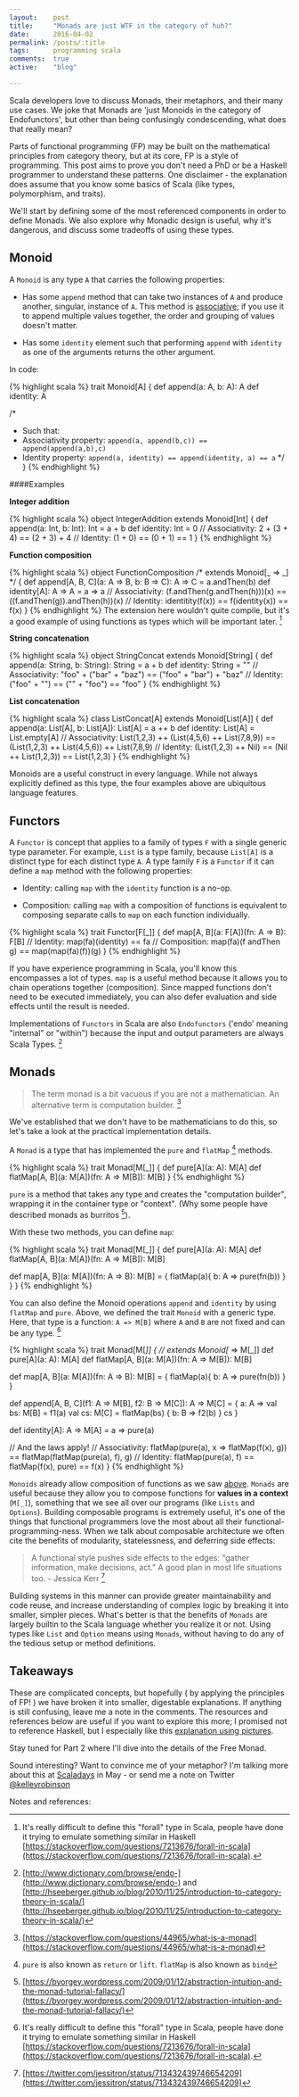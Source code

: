 ```yaml
---
layout:    post
title:     "Monads are just WTF in the category of huh?"
date:      2016-04-02
permalink: /posts/:title
tags:      programming scala
comments:  true
active:    "blog"

---
```


Scala developers love to discuss Monads, their metaphors, and their many use cases. We joke that Monads are 'just Monoids in the category of Endofunctors', but other than being confusingly condescending, what does that really mean?

Parts of functional programming (FP) may be built on the mathematical principles from category theory, but at its core, FP is a style of programming. This post aims to prove you don't need a PhD or be a Haskell programmer to understand these patterns. One disclaimer - the explanation does assume that you know some basics of Scala (like types, polymorphism, and traits).

We'll start by defining some of the most referenced components in order to define Monads. We also explore why Monadic design is useful, why it's dangerous, and discuss some tradeoffs of using these types.

## Monoid

A `Monoid` is any type `A` that carries the following properties:

* Has some `append` method that can take two instances of `A` and produce another, singular, instance of `A`. This method is [associative](http://www.merriam-webster.com/dictionary/associative); if you use it to append multiple values together, the order and grouping of values doesn't matter.

* Has some `identity` element such that performing `append` with `identity` as one of the arguments returns the other argument.

In code:

{% highlight scala %}
trait Monoid[A] {
  def append(a: A, b: A): A
  def identity: A
  
  /*
   * Such that:
   * Associativity property: `append(a, append(b,c)) == append(append(a,b),c)`
   * Identity property: `append(a, identity) == append(identity, a) == a`
   */
}
{% endhighlight %}


####Examples

**Integer addition**

{% highlight scala %}
object IntegerAddition extends Monoid[Int] {
  def append(a: Int, b: Int): Int = a + b
  def identity: Int = 0
  // Associativity: 2 + (3 + 4) == (2 + 3) + 4
  // Identity: (1 + 0) == (0 + 1) == 1
}
{% endhighlight %}

<span id="fncomp">**Function composition**</span>

{% highlight scala %}
object FunctionComposition /* extends Monoid[_ => _] */ {
  def append[A, B, C](a: A => B, b: B => C): A => C = a.andThen(b)
  def identity[A]: A => A = a => a
  // Associativity: (f.andThen(g.andThen(h)))(x) == ((f.andThen(g)).andThen(h))(x)
  // Identity: identitity(f(x)) == f(identity(x)) == f(x)
}
{% endhighlight %}
The extension here wouldn't quite compile, but it's a good example of using functions as types which will be important later. [^0]

[^0]: It's really difficult to define this "forall" type in Scala, people have done it trying to emulate something similar in Haskell [https://stackoverflow.com/questions/7213676/forall-in-scala](https://stackoverflow.com/questions/7213676/forall-in-scala).

**String concatenation**

{% highlight scala %}
object StringConcat extends Monoid[String] {
  def append(a: String, b: String): String = a + b
  def identity: String = ""
  // Associativity: "foo" + ("bar" + "baz") == ("foo" + "bar") + "baz"
  // Identity: ("foo" + "") == ("" + "foo") == "foo"
}
{% endhighlight %}

**List concatenation**

{% highlight scala %}
class ListConcat[A] extends Monoid[List[A]] {
  def append(a: List[A], b: List[A]): List[A] = a ++ b
  def identity: List[A] = List.empty[A]
  // Associativity: List(1,2,3) ++ (List(4,5,6) ++ List(7,8,9)) == (List(1,2,3) ++ List(4,5,6)) ++ List(7,8,9)
  // Identity: (List(1,2,3) ++ Nil) == (Nil ++ List(1,2,3)) == List(1,2,3)
}
{% endhighlight %}

Monoids are a useful construct in every language. While not always explicitly defined as this type, the four examples above are ubiquitous language features.

## Functors

A `Functor` is  concept that applies to a family of types `F` with a single generic type parameter. For example, `List` is a type family, because `List[A]` is a distinct type for each distinct type `A`. A type family `F` is a `Functor` if it can define a `map` method with the following properties:

* Identity: calling `map` with the `identity` function is a no-op.

* Composition: calling `map` with a composition of functions is equivalent to composing separate calls to `map` on each function individually.

{% highlight scala %}
trait Functor[F[_]] {
  def map[A, B](a: F[A])(fn: A => B): F[B]
  // Identity: map(fa)(identity) == fa
  // Composition: map(fa)(f andThen g) == map(map(fa)(f))(g)
}
{% endhighlight %}

If you have experience programming in Scala, you'll know this encompasses a lot of types. `map` is a useful method because it allows you to chain operations together (composition). Since mapped functions don't need to be executed immediately, you can also defer evaluation and side effects until the result is needed.

Implementations of `Functors` in Scala are also `Endofunctors` ('endo' meaning "internal" or "within") because the input and output parameters are always Scala Types. [^4]

[^4]: [http://www.dictionary.com/browse/endo-](http://www.dictionary.com/browse/endo-) and [http://hseeberger.github.io/blog/2010/11/25/introduction-to-category-theory-in-scala/](http://hseeberger.github.io/blog/2010/11/25/introduction-to-category-theory-in-scala/)

## Monads

> The term monad is a bit vacuous if you are not a mathematician. An alternative term is computation builder. [^5]

[^5]: [https://stackoverflow.com/questions/44965/what-is-a-monad](https://stackoverflow.com/questions/44965/what-is-a-monad)

We've established that we don't have to be mathematicians to do this, so let's take a look at the practical implementation details. 

A `Monad` is a type that has implemented the `pure` and `flatMap` [^6] methods.

[^6]: `pure` is also known as `return` or `lift`. `flatMap` is also known as `bind`

{% highlight scala %}
trait Monad[M[_]] {
  def pure[A](a: A): M[A]
  def flatMap[A, B](a: M[A])(fn: A => M[B]): M[B]
}
{% endhighlight %}

`pure` is a method that takes any type and creates the "computation builder", wrapping it in the container type or "context". (Why some people have described monads as burritos [^7]).

[^7]: [https://byorgey.wordpress.com/2009/01/12/abstraction-intuition-and-the-monad-tutorial-fallacy/](https://byorgey.wordpress.com/2009/01/12/abstraction-intuition-and-the-monad-tutorial-fallacy/)

With these two methods, you can define `map`:

{% highlight scala %}
trait Monad[M[_]] {
  def pure[A](a: A): M[A]
  def flatMap[A, B](a: M[A])(fn: A => M[B]): M[B]

  def map[A, B](a: M[A])(fn: A => B): M[B] = {
    flatMap(a){ b: A => pure(fn(b)) }
  }
}
{% endhighlight %}

You can also define the Monoid operations `append` and `identity` by using `flatMap` and `pure`. Above, we defined the trait `Monoid` with a generic type. Here, that type is a function: `A => M[B]` where `A` and `B` are not fixed and can be any type. [^0]

[^8]: It's really difficult to define this "forall" type in Scala, people have done it trying to emulate something similar in Haskell [https://stackoverflow.com/questions/7213676/forall-in-scala](https://stackoverflow.com/questions/7213676/forall-in-scala).

{% highlight scala %}
trait Monad[M[_]] { // extends Monoid[_ => M[_]]
  def pure[A](a: A): M[A]
  def flatMap[A, B](a: M[A])(fn: A => M[B]): M[B]
  
  def map[A, B](a: M[A])(fn: A => B): M[B] = {
    flatMap(a){ b: A => pure(fn(b)) }
  }
  
  def append[A, B, C](f1: A => M[B], f2: B => M[C]): A => M[C] = { a: A =>
    val bs: M[B] = f1(a)
    val cs: M[C] = flatMap(bs) { b: B => f2(b) }
    cs
  }

  def identity[A]: A => M[A] = a => pure(a)
  
  // And the laws apply!
  // Associativity: flatMap(pure(a), x => flatMap(f(x), g)) == flatMap(flatMap(pure(a), f), g)
  // Identity: flatMap(pure(a), f) == flatMap(f(x), pure) == f(x)
}
{% endhighlight %}

`Monoids` already allow composition of functions as we saw [above](#fncomp). `Monads` are useful because they allow you to compose functions for **values in a context** (`M[_]`), something that we see all over our programs (like `Lists` and `Options`). Building composable programs is extremely useful, it's one of the things that functional programmers love the most about all their functional-programming-ness. When we talk about composable architecture we often cite the benefits of modularity, statelessness, and deferring side effects:

> A functional style pushes side effects to the edges: "gather information, make decisions, act."
> A good plan in most life situations too. - Jessica Kerr [^9]

[^9]: [https://twitter.com/jessitron/status/713432439746654209](https://twitter.com/jessitron/status/713432439746654209)

Building systems in this manner can provide greater maintainability and code reuse, and increase understanding of complex logic by breaking it into smaller, simpler pieces. What's better is that the benefits of `Monads` are largely builtin to the Scala language whether you realize it or not. Using types like `List` and `Option` means using `Monads`, without having to do any of the tedious setup or method definitions.

## Takeaways

These are complicated concepts, but hopefully ( by applying the principles of FP! ) we have broken it into smaller, digestable explanations. If anything is still confusing, leave me a note in the comments. The resources and references below are useful if you want to explore this more; I promised not to reference Haskell, but I especially like this [explanation using pictures](http://adit.io/posts/2013-04-17-functors,_applicatives,_and_monads_in_pictures.html).

<div class="line"></div>

Stay tuned for Part 2 where I'll dive into the details of the Free Monad.

Sound interesting? Want to convince me of your metaphor? I'm talking more about this at [Scaladays](http://event.scaladays.org/scaladays-nyc-2016) in May - or send me a note on Twitter [@kelleyrobinson](https://www.twitter.com/kelleyrobinson)

<div class="line"></div>

<p class="references" style="margin-bottom: 0;">Notes and references:</p>
